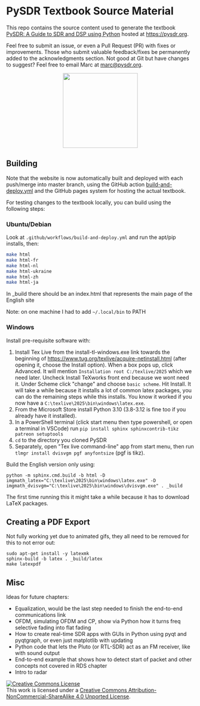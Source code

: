 # PySDR Textbook Source Material

This repo contains the source content used to generate the textbook [PySDR: A Guide to SDR and DSP using Python](https://pysdr.org) hosted at https://pysdr.org.

Feel free to submit an issue, or even a Pull Request (PR) with fixes or improvements.  Those who submit valuable feedback/fixes be permanently added to the acknowledgments section.  Not good at Git but have changes to suggest?  Feel free to email Marc at marc@pysdr.org.

<p align="center">
  <img width="200" src="https://raw.githubusercontent.com/777arc/PySDR/master/_images/fft_logo_wide.gif" />
</p>

## Building

Note that the website is now automatically built and deployed with each push/merge into master branch, using the GitHub action [build-and-deploy.yml](https://github.com/777arc/PySDR/blob/master/.github/workflows/build-and-deploy.yml) and the GitHub pages system for hosting the actual textbook.

For testing changes to the textbook locally, you can build using the following steps:

### Ubuntu/Debian

Look at `.github/workflows/build-and-deploy.yml` and run the apt/pip installs, then:

```bash
make html
make html-fr
make html-nl
make html-ukraine
make html-zh
make html-ja
```

In _build there should be an index.html that represents the main page of the English site

Note: on one machine I had to add `~/.local/bin` to PATH

### Windows

Install pre-requisite software with:

1. Install Tex Live from the install-tl-windows.exe link towards the beginning of https://www.tug.org/texlive/acquire-netinstall.html (after opening it, choose the Install option). When a box pops up, click Advanced. It will mention `Installation root C:/texlive/2025` which we need later.  Uncheck Install TeXworks front end because we wont need it.  Under Scheme click "change" and choose `basic scheme`.  Hit Install.  It will take a while because it installs a lot of common latex packages, you can do the remaining steps while this installs.  You know it worked if you now have a `C:\texlive\2025\bin\windows\latex.exe`.
2. From the Microsoft Store install Python 3.10 (3.8-3.12 is fine too if you already have it installed).
3. In a PowerShell terminal (click start menu then type powershell, or open a terminal in VSCode) run `pip install sphinx sphinxcontrib-tikz patreon setuptools`
4. `cd` to the directory you cloned PySDR
5. Separately, open "Tex live command-line" app from start menu, then run `tlmgr install dvisvgm pgf anyfontsize` (pgf is tikz).

Build the English version only using:

```
python -m sphinx.cmd.build -b html -D imgmath_latex="C:\texlive\2025\bin\windows\latex.exe" -D imgmath_dvisvgm="C:\texlive\2025\bin\windows\dvisvgm.exe" . _build
```

The first time running this it might take a while because it has to download LaTeX packages.

## Creating a PDF Export

Not fully working yet due to animated gifs, they all need to be removed for this to not error out:

```
sudo apt-get install -y latexmk
sphinx-build -b latex . _build/latex
make latexpdf
```

## Misc

Ideas for future chapters:

* Equalization, would be the last step needed to finish the end-to-end communications link
* OFDM, simulating OFDM and CP, show via Python how it turns freq selective fading into flat fading
* How to create real-time SDR apps with GUIs in Python using pyqt and pyqtgraph, or even just matplotlib with updating
* Python code that lets the Pluto (or RTL-SDR) act as an FM receiver, like with sound output
* End-to-end example that shows how to detect start of packet and other concepts not covered in RDS chapter
* Intro to radar

<a rel="license" href="http://creativecommons.org/licenses/by-nc-sa/4.0/"><img alt="Creative Commons License" style="border-width:0" src="https://i.creativecommons.org/l/by-nc-sa/4.0/88x31.png" /></a><br />This work is licensed under a <a rel="license" href="http://creativecommons.org/licenses/by-nc-sa/4.0/">Creative Commons Attribution-NonCommercial-ShareAlike 4.0 Unported License</a>.
